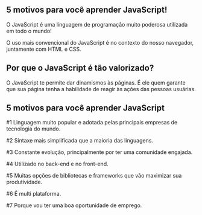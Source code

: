5 motivos para você aprender JavaScript!
------------------------------------------

O JavaScript é uma linguagem de programação muito poderosa utilizada em todo o mundo!

O uso mais convencional do JavaScript é no contexto do nosso navegador, juntamente com HTML e CSS.

Por que o JavaScript é tão valorizado?
----------------------------------------

O JavaScript te permite dar dinamismos às páginas. É ele quem garante que sua página tenha a habilidade de reagir às ações das pessoas usuárias.

5 motivos para você aprender JavaScript
-----------------------------------------

#1 Linguagem muito popular e adotada pelas principais empresas de tecnologia do mundo.

#2 Sintaxe mais simplificada que a maioria das linguagens.

#3 Constante evolução, principalmente por ter uma comunidade engajada.

#4 Utilizado no back-end e no front-end.

#5 Muitas opções de bibliotecas e frameworks que vão maximizar sua produtividade.

#6 É multi plataforma.

#7 Porque vou ter uma boa oportunidade de emprego.
